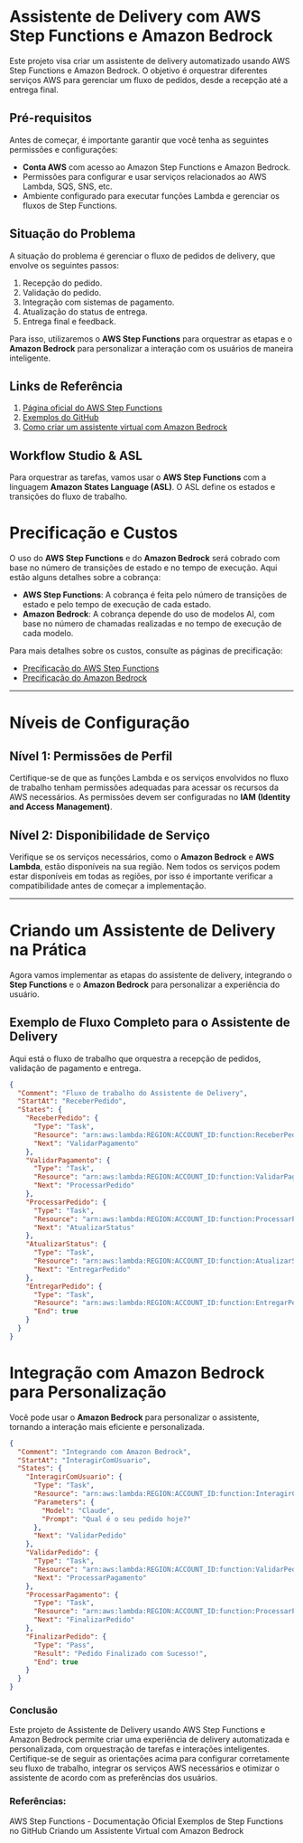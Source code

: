 # Assistente de Delivery com AWS Step Functions e Amazon Bedrock

Este projeto visa criar um assistente de delivery automatizado usando AWS Step Functions e Amazon Bedrock. O objetivo é orquestrar diferentes serviços AWS para gerenciar um fluxo de pedidos, desde a recepção até a entrega final.

## Pré-requisitos

Antes de começar, é importante garantir que você tenha as seguintes permissões e configurações:
- **Conta AWS** com acesso ao Amazon Step Functions e Amazon Bedrock.
- Permissões para configurar e usar serviços relacionados ao AWS Lambda, SQS, SNS, etc.
- Ambiente configurado para executar funções Lambda e gerenciar os fluxos de Step Functions.

## Situação do Problema

A situação do problema é gerenciar o fluxo de pedidos de delivery, que envolve os seguintes passos:
1. Recepção do pedido.
2. Validação do pedido.
3. Integração com sistemas de pagamento.
4. Atualização do status de entrega.
5. Entrega final e feedback.

Para isso, utilizaremos o **AWS Step Functions** para orquestrar as etapas e o **Amazon Bedrock** para personalizar a interação com os usuários de maneira inteligente.

## Links de Referência

1. [Página oficial do AWS Step Functions](https://aws.amazon.com/pt/step-functions/)
2. [Exemplos do GitHub](https://github.com/aws-samples/aws-stepfunctions-examples)
3. [Como criar um assistente virtual com Amazon Bedrock](https://aws.amazon.com/pt/blogs/aws-brasil/como-criar-um-assistente-virtual-de-baixa-latencia-com-multiplos-modelos-usando-serverless-e-amazon-bedrock/)

## Workflow Studio & ASL

Para orquestrar as tarefas, vamos usar o **AWS Step Functions** com a linguagem **Amazon States Language (ASL)**. O ASL define os estados e transições do fluxo de trabalho.

# Precificação e Custos

O uso do **AWS Step Functions** e do **Amazon Bedrock** será cobrado com base no número de transições de estado e no tempo de execução. Aqui estão alguns detalhes sobre a cobrança:

- **AWS Step Functions**: A cobrança é feita pelo número de transições de estado e pelo tempo de execução de cada estado.
- **Amazon Bedrock**: A cobrança depende do uso de modelos AI, com base no número de chamadas realizadas e no tempo de execução de cada modelo.

Para mais detalhes sobre os custos, consulte as páginas de precificação:

- [Precificação do AWS Step Functions](#)
- [Precificação do Amazon Bedrock](#)

---

# Níveis de Configuração

## Nível 1: Permissões de Perfil

Certifique-se de que as funções Lambda e os serviços envolvidos no fluxo de trabalho tenham permissões adequadas para acessar os recursos da AWS necessários. As permissões devem ser configuradas no **IAM (Identity and Access Management)**.

## Nível 2: Disponibilidade de Serviço

Verifique se os serviços necessários, como o **Amazon Bedrock** e **AWS Lambda**, estão disponíveis na sua região. Nem todos os serviços podem estar disponíveis em todas as regiões, por isso é importante verificar a compatibilidade antes de começar a implementação.

---

# Criando um Assistente de Delivery na Prática

Agora vamos implementar as etapas do assistente de delivery, integrando o **Step Functions** e o **Amazon Bedrock** para personalizar a experiência do usuário.

## Exemplo de Fluxo Completo para o Assistente de Delivery

Aqui está o fluxo de trabalho que orquestra a recepção de pedidos, validação de pagamento e entrega.

```json
{
  "Comment": "Fluxo de trabalho do Assistente de Delivery",
  "StartAt": "ReceberPedido",
  "States": {
    "ReceberPedido": {
      "Type": "Task",
      "Resource": "arn:aws:lambda:REGION:ACCOUNT_ID:function:ReceberPedido",
      "Next": "ValidarPagamento"
    },
    "ValidarPagamento": {
      "Type": "Task",
      "Resource": "arn:aws:lambda:REGION:ACCOUNT_ID:function:ValidarPagamento",
      "Next": "ProcessarPedido"
    },
    "ProcessarPedido": {
      "Type": "Task",
      "Resource": "arn:aws:lambda:REGION:ACCOUNT_ID:function:ProcessarPedido",
      "Next": "AtualizarStatus"
    },
    "AtualizarStatus": {
      "Type": "Task",
      "Resource": "arn:aws:lambda:REGION:ACCOUNT_ID:function:AtualizarStatus",
      "Next": "EntregarPedido"
    },
    "EntregarPedido": {
      "Type": "Task",
      "Resource": "arn:aws:lambda:REGION:ACCOUNT_ID:function:EntregarPedido",
      "End": true
    }
  }
}
```
# Integração com Amazon Bedrock para Personalização

Você pode usar o **Amazon Bedrock** para personalizar o assistente, tornando a interação mais eficiente e personalizada.
```json
{
  "Comment": "Integrando com Amazon Bedrock",
  "StartAt": "InteragirComUsuario",
  "States": {
    "InteragirComUsuario": {
      "Type": "Task",
      "Resource": "arn:aws:lambda:REGION:ACCOUNT_ID:function:InteragirComUsuario",
      "Parameters": {
        "Model": "Claude",
        "Prompt": "Qual é o seu pedido hoje?"
      },
      "Next": "ValidarPedido"
    },
    "ValidarPedido": {
      "Type": "Task",
      "Resource": "arn:aws:lambda:REGION:ACCOUNT_ID:function:ValidarPedido",
      "Next": "ProcessarPagamento"
    },
    "ProcessarPagamento": {
      "Type": "Task",
      "Resource": "arn:aws:lambda:REGION:ACCOUNT_ID:function:ProcessarPagamento",
      "Next": "FinalizarPedido"
    },
    "FinalizarPedido": {
      "Type": "Pass",
      "Result": "Pedido Finalizado com Sucesso!",
      "End": true
    }
  }
}
```
### Conclusão
Este projeto de Assistente de Delivery usando AWS Step Functions e Amazon Bedrock permite criar uma experiência de delivery automatizada e personalizada, com orquestração de tarefas e interações inteligentes. Certifique-se de seguir as orientações acima para configurar corretamente seu fluxo de trabalho, integrar os serviços AWS necessários e otimizar o assistente de acordo com as preferências dos usuários.

### Referências:
AWS Step Functions - Documentação Oficial
Exemplos de Step Functions no GitHub
Criando um Assistente Virtual com Amazon Bedrock
